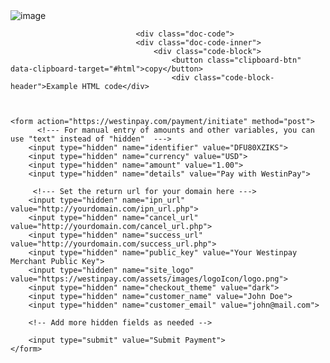 <img class="w-75" src="https://i.ibb.co/2KbqLG2/Westin-Pay.png" alt="image">

                                <div class="doc-code">
                                <div class="doc-code-inner">
                                    <div class="code-block">
                                        <button class="clipboard-btn" data-clipboard-target="#html">copy</button>
                                        <div class="code-block-header">Example HTML code</div>

<pre>
<code class="language-html" id="html">
    
&lt;form action="https://westinpay.com/payment/initiate" method="post">
      &lt;!--- For manual entry of amounts and other variables, you can use "text" instead of "hidden"  --->
    &lt;input type="hidden" name="identifier" value="DFU80XZIKS">
    &lt;input type="hidden" name="currency" value="USD">
    &lt;input type="hidden" name="amount" value="1.00">
    &lt;input type="hidden" name="details" value="Pay with WestinPay">
    
     &lt;!--- Set the return url for your domain here --->
    &lt;input type="hidden" name="ipn_url" value="http://yourdomain.com/ipn_url.php">
    &lt;input type="hidden" name="cancel_url" value="http://yourdomain.com/cancel_url.php"> 
    &lt;input type="hidden" name="success_url" value="http://yourdomain.com/success_url.php">
    &lt;input type="hidden" name="public_key" value="Your Westinpay Merchant Public Key">
    &lt;input type="hidden" name="site_logo" value="https://westinpay.com/assets/images/logoIcon/logo.png">
    &lt;input type="hidden" name="checkout_theme" value="dark">
    &lt;input type="hidden" name="customer_name" value="John Doe">
    &lt;input type="hidden" name="customer_email" value="john@mail.com">

    &lt;!-- Add more hidden fields as needed -->

    &lt;input type="submit" value="Submit Payment">
&lt;/form>



</code></pre>


<script>
    // Generate a random payment reference number and set it in the form
    document.addEventListener("DOMContentLoaded", function() {
        var randomReferenceNumber = generateRandomReferenceNumber();
        document.getElementById("identifier").value = randomReferenceNumber;
    });

    function generateRandomReferenceNumber() {
        var characters = 'ABCDEFGHIJKLMNOPQRSTUVWXYZabcdefghijklmnopqrstuvwxyz0123456789';
        var referenceNumber = '';

        for (var i = 0; i < 10; i++) { // You can adjust the length of the reference number
            var randomIndex = Math.floor(Math.random() * characters.length);
            referenceNumber += characters.charAt(randomIndex);
        }

        return referenceNumber;
    }
</script>

</body>
</code></pre>
